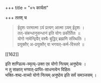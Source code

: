 +++
title = "०५ कार्यता"

+++
ततश् च 

> ईदृशः परमात्मा ऽयं प्रत्यग् आत्मा ऽयम् ईदृशः ।  
तत्-संबन्धानुसन्धानं इति योगः प्रकीर्तितः ॥  
योगो नामेन्द्रियैर् वश्यैः बुद्धिर् ब्रह्मणि संस्थितिः ।  
प्रयुक्तैर् अ-प्रयुक्तैर् वा भगवत्-कर्म-विस्तरे ॥ 

[[162]] 

इति शाण्डिल्य-स्मृत्य्-उक्त एव योगो नित्यम् अनुष्ठेयः ।  
न तु साक्षात् भगवत्-प्राप्ति-साधनत्वेन विहितः  
भक्ति-शब्द-वाच्यो योगो नित्यम् अनुष्ठेय इति सर्वं समञ्जसम् । 